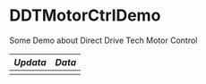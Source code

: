 # DDTMotorCtrlDemo
Some Demo about Direct Drive Tech Motor Control

|***Updata***|***Data***|
|------------|----------|
|            |          |

